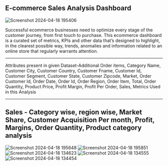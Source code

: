 E-commerce Sales Analysis Dashboard
-------------------------------------------------------------------------------------------------------------------------------------------------------------------------------------------------------------------

![Screenshot 2024-04-18 195406](https://github.com/Bhawnagundh26/E-commerence-sales-analysis/assets/91724415/6ae1fcce-1f71-4f81-94d6-6881115f03e4)

Successful ecommerce businesses need to optimize every stage of the customer journey, from first touch to purchase.
 This ecommerce dashboard is a curated set of metrics, KPIs and other data that’s designed to highlight, in the clearest possible way, trends, anomalies and information related to an online store that regularly warrants attention.

-------------------------------------------------------------------------------------------------------------------------------------------------------------------------------------------------------------------
Attributes present in given Dataset-Additional Order items,
Category Name,
Customer City,
Customer Country,
Customer Fname,
Customer Id,
Customer Segment,
Customer State,
Customer Zipcode,
Market,
Order Customer Id,
Order Date,
Order Id,
Order Region,
Order Item,
Total,
Order Quantity,
Product Price,
Profit Margin,
Profit Per Order,
Sales,
Metrics Used in this Analysis

--------------------------------------------------------------------------------------------------------------------------------------------------------------------------------------------------------------------
Sales - Category wise, region wise,
Market Share,
Customer Acquisition Per month,
Profit,
Margins,
Order Quantity,
Product category analysis
---------------------------------------------------------------------------------------------------------------------------------------------------------------------------------------------------------------------


![Screenshot 2024-04-18 195648](https://github.com/Bhawnagundh26/E-commerence-sales-analysis/assets/91724415/adda79b3-0e8b-4e14-932c-dff9be7c0ca4)
![Screenshot 2024-04-18 195851](https://github.com/Bhawnagundh26/E-commerence-sales-analysis/assets/91724415/a39e407b-1951-4090-b0f3-c948b1ab05e3)
![Screenshot 2024-04-18 134623](https://github.com/Bhawnagundh26/E-commerence-sales-analysis/assets/91724415/65411c6b-299e-452e-9875-23fccc1afecf)
![Screenshot 2024-04-18 134555](https://github.com/Bhawnagundh26/E-commerence-sales-analysis/assets/91724415/e0058ac2-13a2-4783-9cc0-a4947b857f9e)
![Screenshot 2024-04-18 134454](https://github.com/Bhawnagundh26/E-commerence-sales-analysis/assets/91724415/6b124439-436a-4cfa-9d3e-a4e950407295)

